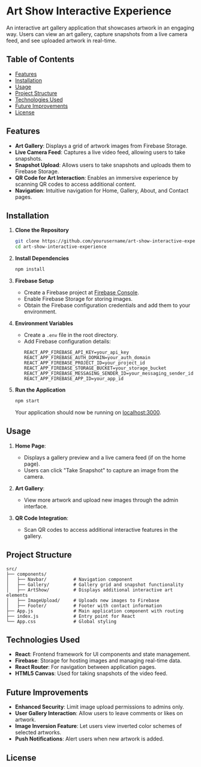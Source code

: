 # Art Show Interactive Experience

An interactive art gallery application that showcases artwork in an engaging way. Users can view an art gallery, capture snapshots from a live camera feed, and see uploaded artwork in real-time.

## Table of Contents
- [Features](#features)
- [Installation](#installation)
- [Usage](#usage)
- [Project Structure](#project-structure)
- [Technologies Used](#technologies-used)
- [Future Improvements](#future-improvements)
- [License](#license)

## Features
- **Art Gallery**: Displays a grid of artwork images from Firebase Storage.
- **Live Camera Feed**: Captures a live video feed, allowing users to take snapshots.
- **Snapshot Upload**: Allows users to take snapshots and uploads them to Firebase Storage.
- **QR Code for Art Interaction**: Enables an immersive experience by scanning QR codes to access additional content.
- **Navigation**: Intuitive navigation for Home, Gallery, About, and Contact pages.

## Installation

1. **Clone the Repository**
   ```bash
   git clone https://github.com/yourusername/art-show-interactive-experience.git
   cd art-show-interactive-experience
   ```

2. **Install Dependencies**
   ```bash
   npm install
   ```

3. **Firebase Setup**
   - Create a Firebase project at [Firebase Console](https://console.firebase.google.com/).
   - Enable Firebase Storage for storing images.
   - Obtain the Firebase configuration credentials and add them to your environment.

4. **Environment Variables**
   - Create a `.env` file in the root directory.
   - Add Firebase configuration details:
     ```plaintext
     REACT_APP_FIREBASE_API_KEY=your_api_key
     REACT_APP_FIREBASE_AUTH_DOMAIN=your_auth_domain
     REACT_APP_FIREBASE_PROJECT_ID=your_project_id
     REACT_APP_FIREBASE_STORAGE_BUCKET=your_storage_bucket
     REACT_APP_FIREBASE_MESSAGING_SENDER_ID=your_messaging_sender_id
     REACT_APP_FIREBASE_APP_ID=your_app_id
     ```

5. **Run the Application**
   ```bash
   npm start
   ```

   Your application should now be running on [localhost:3000](http://localhost:3000).

## Usage

1. **Home Page**:
   - Displays a gallery preview and a live camera feed (if on the home page).
   - Users can click "Take Snapshot" to capture an image from the camera.

2. **Art Gallery**:
   - View more artwork and upload new images through the admin interface.

3. **QR Code Integration**:
   - Scan QR codes to access additional interactive features in the gallery.

## Project Structure

```plaintext
src/
├── components/
│   ├── Navbar/          # Navigation component
│   ├── Gallery/         # Gallery grid and snapshot functionality
│   ├── ArtShow/         # Displays additional interactive art elements
│   ├── ImageUpload/     # Uploads new images to Firebase
│   ├── Footer/          # Footer with contact information
├── App.js               # Main application component with routing
├── index.js             # Entry point for React
└── App.css              # Global styling
```

## Technologies Used

- **React**: Frontend framework for UI components and state management.
- **Firebase**: Storage for hosting images and managing real-time data.
- **React Router**: For navigation between application pages.
- **HTML5 Canvas**: Used for taking snapshots of the video feed.

## Future Improvements

- **Enhanced Security**: Limit image upload permissions to admins only.
- **User Gallery Interaction**: Allow users to leave comments or likes on artwork.
- **Image Inversion Feature**: Let users view inverted color schemes of selected artworks.
- **Push Notifications**: Alert users when new artwork is added.

## License

